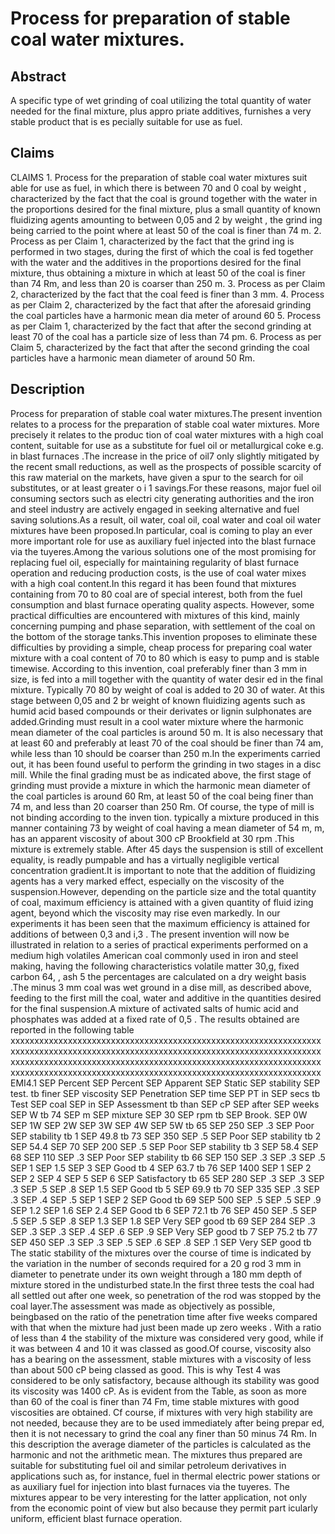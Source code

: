 # Process for preparation of stable coal water mixtures.

## Abstract
A specific type of wet grinding of coal utilizing the total quantity of water needed for the final mixture, plus appro priate additives, furnishes a very stable product that is es pecially suitable for use as fuel.

## Claims
CLAIMS 1. Process for the preparation of stable coal water mixtures suit able for use as fuel, in which there is between 70 and 0 coal by weight , characterized by the fact that the coal is ground together with the water in the proportions desired for the final mixture, plus a small quantity of known fluidizing agents amounting to between 0,05 and 2 by weight , the grind ing being carried to the point where at least 50 of the coal is finer than 74 m. 2. Process as per Claim 1, characterized by the fact that the grind ing is performed in two stages, during the first of which the coal is fed together with the water and the additives in the proportions desired for the final mixture, thus obtaining a mixture in which at least 50 of the coal is finer than 74 Rm, and less than 20 is coarser than 250 m. 3. Process as per Claim 2, characterized by the fact that the coal feed is finer than 3 mm. 4. Process as per Claim 2, characterized by the fact that after the aforesaid grinding the coal particles have a harmonic mean dia meter of around 60 5. Process as per Claim 1, characterized by the fact that after the second grinding at least 70 of the coal has a particle size of less than 74 pm. 6. Process as per Claim 5, characterized by the fact that after the second grinding the coal particles have a harmonic mean diameter of around 50 Rm.

## Description
Process for preparation of stable coal water mixtures.The present invention relates to a process for the preparation of stable coal water mixtures. More precisely it relates to the produc tion of coal water mixtures with a high coal content, suitable for use as a substitute for fuel oil or metallurgical coke e.g. in blast furnaces .The increase in the price of oil7 only slightly mitigated by the recent small reductions, as well as the prospects of possible scarcity of this raw material on the markets, have given a spur to the search for oil substitutes, or at least greater o i 1 savings.For these reasons, major fuel oil consuming sectors such as electri city generating authorities and the iron and steel industry are actively engaged in seeking alternative and fuel saving solutions.As a result, oil water, coal oil, coal water and coal oil water mixtures have been proposed.In particular, coal is coming to play an ever more important role for use as auxiliary fuel injected into the blast furnace via the tuyeres.Among the various solutions one of the most promising for replacing fuel oil, especially for maintaining regularity of blast furnace operation and reducing production costs, is the use of coal water mixes with a high coal content.In this regard it has been found that mixtures containing from 70 to 80 coal are of special interest, both from the fuel consumption and blast furnace operating quality aspects. However, some practical difficulties are encountered with mixtures of this kind, mainly concerning pumping and phase separation, with settlement of the coal on the bottom of the storage tanks.This invention proposes to eliminate these difficulties by providing a simple, cheap process for preparing coal water mixture with a coal content of 70 to 80 which is easy to pump and is stable timewise. According to this invention, coal preferably finer than 3 mm in size, is fed into a mill together with the quantity of water desir ed in the final mixture. Typically 70 80 by weight of coal is added to 20 30 of water. At this stage between 0,05 and 2 br weight of known fluidizing agents such as humid acid based compounds or their derivates or lignin sulphonates are added.Grinding must result in a cool water mixture where the harmonic mean diameter of the coal particles is around 50 m. It is also necessary that at least 60 and preferably at least 70 of the coal should be finer than 74 am, while less than 10 should be coarser than 250 m.In the experiments carried out, it has been found useful to perform the grinding in two stages in a disc mill. While the final grading must be as indicated above, the first stage of grinding must provide a mixture in which the harmonic mean diameter of the coal particles is around 60 Rm, at least 50 of the coal being finer than 74 m, and less than 20 coarser than 250 Rm. Of course, the type of mill is not binding according to the inven tion. typically a mixture produced in this manner containing 73 by weight of coal having a mean diameter of 54 m, m, has an apparent viscosity of about 300 cP Brookfield at 30 rpm .This mixture is extremely stable. After 45 days the suspension is still of excellent equality, is readly pumpable and has a virtually negligible vertical concentration gradient.It is important to note that the addition of fluidizing agents has a very marked effect, especially on the viscosity of the suspension.However, depending on the particle size and the total quantity of coal, maximum efficiency is attained with a given quantity of fluid izing agent, beyond which the viscosity may rise even markedly. In our experiments it has been seen that the maximum efficiency is attained for additions of between 0,3 and i,3 . The present invention will now be illustrated in relation to a series of practical experiments performed on a medium high volatiles American coal commonly used in iron and steel making, having the following characteristics volatile matter 30,g, fixed carbon 64, , ash 5 the percentages are calculated on a dry weight basis .The minus 3 mm coal was wet ground in a dise mill, as described above, feeding to the first mill the coal, water and additive in the quantities desired for the final suspension.A mixture of activated salts of humic acid and phosphates was added at a fixed rate of 0,5 . The results obtained are reported in the following table xxxxxxxxxxxxxxxxxxxxxxxxxxxxxxxxxxxxxxxxxxxxxxxxxxxxxxxxxxxxxxxxx xxxxxxxxxxxxxxxxxxxxxxxxxxxxxxxxxxxxxxxxxxxxxxxxxxxxxxxxxxxxxxxxx xxxxxxxxxxxxxxxxxxxxxxxxxxxxxxxxxxxxxxxxxxxxxxxxxxxxxxxxxxxxxxxxx xxxxxxxxxxxxxxxxxxxxxxxxxxxxxxxxxxxxxxxxxxxxxxxxxxxxxxxxxxxxxxxxx EMI4.1 SEP Percent SEP Percent SEP Apparent SEP Static SEP stability SEP test. tb finer SEP viscosity SEP Penetration SEP time SEP PT in SEP secs tb Test SEP coal SEP in SEP Assessment tb than SEP cP SEP after SEP weeks SEP W tb 74 SEP m SEP mixture SEP 30 SEP rpm tb SEP Brook. SEP 0W SEP 1W SEP 2W SEP 3W SEP 4W SEP 5W tb 65 SEP 250 SEP .3 SEP Poor SEP stability tb 1 SEP 49.8 tb 73 SEP 350 SEP .5 SEP Poor SEP stability tb 2 SEP 54.4 SEP 70 SEP 200 SEP .5 SEP Poor SEP stability tb 3 SEP 58.4 SEP 68 SEP 110 SEP .3 SEP Poor SEP stability tb 66 SEP 150 SEP .3 SEP .3 SEP .5 SEP 1 SEP 1.5 SEP 3 SEP Good tb 4 SEP 63.7 tb 76 SEP 1400 SEP 1 SEP 2 SEP 2 SEP 4 SEP 5 SEP 6 SEP Satisfactory tb 65 SEP 280 SEP .3 SEP .3 SEP .3 SEP .5 SEP .8 SEP 1.5 SEP Good tb 5 SEP 69.9 tb 70 SEP 335 SEP .3 SEP .3 SEP .4 SEP .5 SEP 1 SEP 2 SEP Good tb 69 SEP 500 SEP .5 SEP .5 SEP .9 SEP 1.2 SEP 1.6 SEP 2.4 SEP Good tb 6 SEP 72.1 tb 76 SEP 450 SEP .5 SEP .5 SEP .5 SEP .8 SEP 1.3 SEP 1.8 SEP Very SEP good tb 69 SEP 284 SEP .3 SEP .3 SEP .3 SEP .4 SEP .6 SEP .9 SEP Very SEP good tb 7 SEP 75.2 tb 77 SEP 450 SEP .3 SEP .3 SEP .5 SEP .6 SEP .8 SEP .1 SEP Very SEP good tb The static stability of the mixtures over the course of time is indicated by the variation in the number of seconds required for a 20 g rod 3 mm in diameter to penetrate under its own weight through a 180 mm depth of mixture stored in the undisturbed state.In the first three tests the coal had all settled out after one week, so penetration of the rod was stopped by the coal layer.The assessment was made as objectively as possible, beingbased on the ratio of the penetration time after five weeks compared with that when the mixture had just been made up zero weeks . With a ratio of less than 4 the stability of the mixture was considered very good, while if it was between 4 and 10 it was classed as good.Of course, viscosity also has a bearing on the assessment, stable mixtures with a viscosity of less than about 500 cP being classed as good. This is why Test 4 was considered to be only satisfactory, because although its stability was good its viscosity was 1400 cP. As is evident from the Table, as soon as more than 60 of the coal is finer than 74 Fm, time stable mixtures with good viscosities are obtained. Cf course, if mixtures with very high stability are not needed, because they are to be used immediately after being prepar ed, then it is not necessary to grind the coal any finer than 50 minus 74 Rm. In this description the average diameter of the particles is calculated as the harmonic and not the arithmetic mean. The mixtures thus prepared are suitable for substituting fuel oil and similar petroleum derivatives in applications such as, for instance, fuel in thermal electric power stations or as auxiliary fuel for injection into blast furnaces via the tuyeres. The mixtures appear to be very interesting for the latter application, not only from the economic point of view but also because they permit part icularly uniform, efficient blast furnace operation.